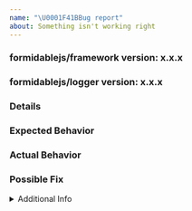 ```yaml
---
name: "\U0001F41BBug report"
about: Something isn't working right
---
```


<!-- This is adapted from github.com/imba/imba -->

### formidablejs/framework version: x.x.x

<!-- Provide the exact version of formidablejs/framework in which you see the bug.  -->

### formidablejs/logger version: x.x.x

<!-- Provide the exact version of formidablejs/logger in which you see the bug.  -->

### Details

<!--
  Provide a more detailed introduction to the issue itself, and why you consider it to be bug.
  How has this bug affected you?
  What were you trying to accomplish?
-->

### Expected Behavior

<!-- Tell us what should happen -->

### Actual Behavior

<!-- Tell us what happens instead -->

### Possible Fix

<!-- Not obligatory, but suggest a fix or reason for the bug -->

<details><summary>Additional Info</summary>

### Your Environment

<!-- Include as many relevant details about the environment you experienced the bug in -->

- Environment name and version (e.g. Windows 10, node.js 8.1):
- Operating System and version (Mac or Linux):
- Useful link to screenshot or any other information:

### Steps to Reproduce

<!-- or an unambiguous set of steps to reproduce this bug -->

<!-- include code to reproduce, if relevant -->

1.  first...
2.
3.
4.

### Stack Trace

<!-- If an error is thrown, provide the stack trace here -->

</details>

